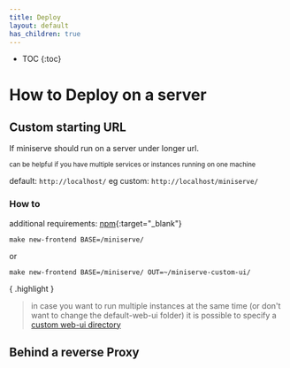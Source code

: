 ```yaml
---
title: Deploy
layout: default
has_children: true
---
```


* TOC
{:toc}

# How to Deploy on a server


## Custom starting URL

If miniserve should run on a server under longer url.

<sup>can be helpful if you have multiple services or instances running on one machine</sup>

default: `http://localhost/`
eg custom: `http://localhost/miniserve/`

### How to

additional requirements: [npm](https://www.npmjs.com/){:target="_blank"}

```commandline
make new-frontend BASE=/miniserve/
```
or
```commandline
make new-frontend BASE=/miniserve/ OUT=~/miniserve-custom-ui/
```

{ .highlight }
> in case you want to run multiple instances at the same time (or don't want to change the default-web-ui folder) it is possible to specify a [custom web-ui directory](../configuration/index.md#web-ui)

## Behind a reverse Proxy
